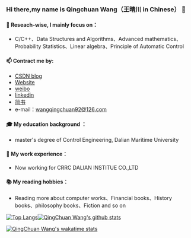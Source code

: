 ### Hi there,my name is Qingchuan Wang（王晴川 in Chinese） 👋

#### 🌱 Reseach-wise, I mainly focus on：
- C/C++、Data Structures and Algorithms、Advanced mathematics、Probability Statistics、Linear algebra、Principle of Automatic Control

#### 📫 Contract me by:
- [CSDN blog](https://blog.csdn.net/wangqingchuan92)<br/>
- [Website](https://wangqingchuan92.com/)<br/>
- [weibo](https://weibo.com/u/2166554557?is_all=1)<br/>
- [linkedin](https://www.linkedin.com/in/%E6%99%B4%E5%B7%9D-%E7%8E%8B-0295b6178/)<br/>
- [简书](https://www.jianshu.com/u/0e948a584e35)<br/>
- e-mail：wangqingchuan92@126.com<br/>

#### 🎓 My education background ：
- master's degree of Control Engineering, Dalian Maritime University<br/>

#### 🔭 My work experience：
- Now working for CRRC DALIAN INSTITUE CO.,LTD<br/>

#### 📚 My reading hobbies： 
- Reading more about computer works、Financial books、History books、philosophy books、Fiction and so on


<!--
**fyw4/fyw4** is a ✨ _special_ ✨ repository because its `README.md` (this file) appears on your GitHub profile.

Here are some ideas to get you started:

- 🔭 I’m currently working on ...
- 🌱 I’m currently learning ...
- 👯 I’m looking to collaborate on ...
- 🤔 I’m looking for help with ...
- 💬 Ask me about ...
- 📫 How to reach me: ...
- 😄 Pronouns: ...
- ⚡ Fun fact: ...
-->

<!--常用语言--><!--github stats概述-->
[![Top Langs](https://github-readme-stats.vercel.app/api/top-langs/?username=fyw4&layout=compact)](https://github.com/fyw4/github-readme-stats)[![QingChuan Wang's github stats](https://github-readme-stats.vercel.app/api?username=fyw4&count_private=true&show_icons=true)](https://github.com/fyw4/github-readme-stats)


<!--周记录时间-->
[![QingChuan Wang's wakatime stats](https://github-readme-stats.vercel.app/api/wakatime?username=fyw4)](https://github.com/fyw4/github-readme-stats)


<!--可以增加想要pin在profile中的repo，以PlantVSZombie-sun-Cheater为例子-->
<!--[![ReadMe Card](https://github-readme-stats.vercel.app/api/pin/?username=fyw4&repo=PlantVSZombie-sun-Cheater)](https://github.com/fyw4/PlantVSZombie-sun-Cheater)-->



